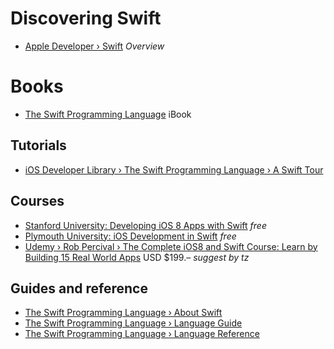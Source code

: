 # Discovering Swift

* [Apple Developer › Swift](https://developer.apple.com/swift/) _Overview_

# Books

* [The Swift Programming Language](https://itunes.apple.com/us/book-series/swift-programming-series/id888896989?mt=11) iBook

## Tutorials

* [iOS Developer Library › The Swift Programming Language › A Swift Tour](https://developer.apple.com/library/ios/documentation/Swift/Conceptual/Swift_Programming_Language/GuidedTour.html#//apple_ref/doc/uid/TP40014097-CH2-ID1)

## Courses

* [Stanford University: Developing iOS 8 Apps with Swift](https://itunes.com/StanfordSwift) _free_
* [Plymouth University: iOS Development in Swift](https://itunes.com/PlymouthSwift) _free_
* [Udemy › Rob Percival › The Complete iOS8 and Swift Course: Learn by Building 15 Real World Apps](https://www.udemy.com/complete-ios-developer-course/?hb=sweet&utm_source=email_adhoc&utm_campaign=2015-valentines&utm_medium=mystery&utm_content=2015-02-16-val-surprise-sweet-3day) USD $199.– _suggest by tz_

## Guides and reference

* [The Swift Programming Language › About Swift](https://developer.apple.com/library/ios/documentation/Swift/Conceptual/Swift_Programming_Language/index.html#//apple_ref/doc/uid/TP40014097-CH3-ID0)
* [The Swift Programming Language › Language Guide](https://developer.apple.com/library/ios/documentation/Swift/Conceptual/Swift_Programming_Language/TheBasics.html#//apple_ref/doc/uid/TP40014097-CH5-ID309)
* [The Swift Programming Language › Language Reference](https://developer.apple.com/library/ios/documentation/Swift/Conceptual/Swift_Programming_Language/AboutTheLanguageReference.html#//apple_ref/doc/uid/TP40014097-CH29-ID345)
